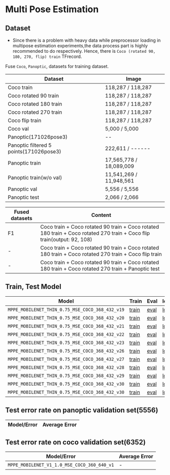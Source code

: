 Multi Pose Estimation
=========

Dataset
-----------------------
* Since there is a problem with heavy data while preprocessor loading in multipose estimation experiments,the  data process part is highly recommended to do respectively. Hence, there is `Coco (rotated 90, 180, 270, flip) train` TFrecord.

Fuse `Coco`, `Panoptic`, datasets for training dataset.

|Dataset|Image|
| ----|----|
|Coco train|118,287 / 118,287|
|Coco rotated 90 train|118,287 / 118,287|
|Coco rotated 180 train|118,287 / 118,287|
|Coco rotated 270 train|118,287 / 118,287|
|Coco flip train|118,287 / 118,287|
|Coco val|5,000 / 5,000|
|Panoptic(171026pose3)|--|
|Panoptic filtered 5 points(171026pose3)|222,611 / ------|
|Panoptic train|17,565,778 / 18,089,009|
|Panoptic train(w/o val)|11,541,269 / 11,948,561|
|Panoptic val|5,556 / 5,556|
|Panoptic test|2,066 / 2,066|

|Fused datasets|Content|
| ----|----|
|F1|Coco train + Coco rotated 90 train + Coco rotated 180 train + Coco rotated 270 train + Coco flip train(output: 92, 108)|
|-|Coco train + Coco rotated 90 train + Coco rotated 180 train + Coco rotated 270 train + Coco flip train|
|-|Coco train + Coco rotated 90 train + Coco rotated 180 train + Coco rotated 270 train + Panoptic test|

Train, Test Model
-----------------------

|Model|Train|Eval|log|
| ----|----|----|----|
|`MPPE_MOBILENET_THIN_0.75_MSE_COCO_368_432_v19`|[train](setting/MPPE_MOBILENET_THIN_0.75_MSE_COCO_368_432_v19.md)|[eval](script/evaluate.py)|[log](logs/MPPE_MOBILENET_THIN_0.75_MSE_COCO_368_432_v19.log)|
|`MPPE_MOBILENET_THIN_0.75_MSE_COCO_368_432_v20`|[train](setting/MPPE_MOBILENET_THIN_0.75_MSE_COCO_368_432_v20.md)|[eval](script/evaluate.py)|[log](logs/MPPE_MOBILENET_THIN_0.75_MSE_COCO_368_432_v20.log)|
|`MPPE_MOBILENET_THIN_0.75_MSE_COCO_368_432_v21`|[train](setting/MPPE_MOBILENET_THIN_0.75_MSE_COCO_368_432_v21.md)|[eval](script/evaluate.py)|[log](logs/MPPE_MOBILENET_THIN_0.75_MSE_COCO_368_432_v21.log)|
|`MPPE_MOBILENET_THIN_0.75_MSE_COCO_368_432_v22`|[train](setting/MPPE_MOBILENET_THIN_0.75_MSE_COCO_368_432_v22.md)|[eval](script/evaluate.py)|[log](logs/MPPE_MOBILENET_THIN_0.75_MSE_COCO_368_432_v22.log)|
|`MPPE_MOBILENET_THIN_0.75_MSE_COCO_368_432_v23`|[train](setting/MPPE_MOBILENET_THIN_0.75_MSE_COCO_368_432_v23.md)|[eval](script/evaluate.py)|[log](logs/MPPE_MOBILENET_THIN_0.75_MSE_COCO_368_432_v23.log)|
|`MPPE_MOBILENET_THIN_0.75_MSE_COCO_368_432_v26`|[train](setting/MPPE_MOBILENET_THIN_0.75_MSE_COCO_368_432_v26.md)|[eval](script/evaluate.py)|[log](logs/MPPE_MOBILENET_THIN_0.75_MSE_COCO_368_432_v26.log)|
|`MPPE_MOBILENET_THIN_0.75_MSE_COCO_368_432_v27`|[train](setting/MPPE_MOBILENET_THIN_0.75_MSE_COCO_368_432_v27.md)|[eval](script/evaluate.py)|[log](logs/MPPE_MOBILENET_THIN_0.75_MSE_COCO_368_432_v27.log)|
|`MPPE_MOBILENET_THIN_0.75_MSE_COCO_368_432_v28`|[train](setting/MPPE_MOBILENET_THIN_0.75_MSE_COCO_368_432_v28.md)|[eval](script/evaluate.py)|[log](logs/MPPE_MOBILENET_THIN_0.75_MSE_COCO_368_432_v28.log)|
|`MPPE_MOBILENET_THIN_0.75_MSE_COCO_368_432_v29`|[train](setting/MPPE_MOBILENET_THIN_0.75_MSE_COCO_368_432_v29.md)|[eval](script/evaluate.py)|[log](logs/MPPE_MOBILENET_THIN_0.75_MSE_COCO_368_432_v29.log)|
|`MPPE_MOBILENET_THIN_0.75_MSE_COCO_368_432_v30`|[train](setting/MPPE_MOBILENET_THIN_0.75_MSE_COCO_368_432_v30.md)|[eval](script/evaluate.py)|[log](logs/MPPE_MOBILENET_THIN_0.75_MSE_COCO_368_432_v30.log)|
|`MPPE_MOBILENET_THIN_0.75_MSE_COCO_368_432_v30`|[train](setting/MPPE_F1_MOBILENET_THIN_0.75_MSE_COCO_368_432_v1.md)|[eval](script/evaluate.py)|[log](logs/MPPE_F1_MOBILENET_THIN_0.75_MSE_COCO_368_432_v1.log)|


Test error rate on panoptic validation set(5556)
-----------------------
|Model/Error|Average Error|
| ----|----|


Test error rate on coco validation set(6352)
-----------------------
|Model/Error|Average Error|
| ----|----|
|`MPPE_MOBILENET_V1_1.0_MSE_COCO_360_640_v1`|-|

